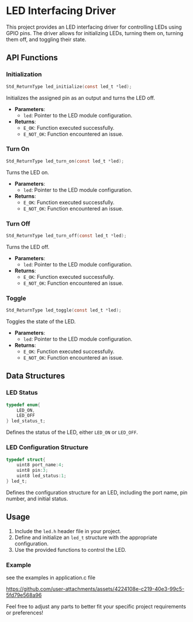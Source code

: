 
# LED Interfacing Driver

This project provides an LED interfacing driver for controlling LEDs using GPIO pins. The driver allows for initializing LEDs, turning them on, turning them off, and toggling their state.

## API Functions

### Initialization

```c
Std_ReturnType led_initialize(const led_t *led);
```
Initializes the assigned pin as an output and turns the LED off.

- **Parameters**: 
  - `led`: Pointer to the LED module configuration.
- **Returns**: 
  - `E_OK`: Function executed successfully.
  - `E_NOT_OK`: Function encountered an issue.

### Turn On

```c
Std_ReturnType led_turn_on(const led_t *led);
```
Turns the LED on.

- **Parameters**: 
  - `led`: Pointer to the LED module configuration.
- **Returns**: 
  - `E_OK`: Function executed successfully.
  - `E_NOT_OK`: Function encountered an issue.

### Turn Off

```c
Std_ReturnType led_turn_off(const led_t *led);
```
Turns the LED off.

- **Parameters**: 
  - `led`: Pointer to the LED module configuration.
- **Returns**: 
  - `E_OK`: Function executed successfully.
  - `E_NOT_OK`: Function encountered an issue.

### Toggle

```c
Std_ReturnType led_toggle(const led_t *led);
```
Toggles the state of the LED.

- **Parameters**: 
  - `led`: Pointer to the LED module configuration.
- **Returns**: 
  - `E_OK`: Function executed successfully.
  - `E_NOT_OK`: Function encountered an issue.

## Data Structures

### LED Status

```c
typedef enum{
    LED_ON,
    LED_OFF
} led_status_t;
```

Defines the status of the LED, either `LED_ON` or `LED_OFF`.

### LED Configuration Structure

```c
typedef struct{
    uint8 port_name:4;
    uint8 pin:3;
    uint8 led_status:1;    
} led_t;
```

Defines the configuration structure for an LED, including the port name, pin number, and initial status.

## Usage

1. Include the `led.h` header file in your project.
2. Define and initialize an `led_t` structure with the appropriate configuration.
3. Use the provided functions to control the LED.

### Example

see the examples in application.c file


https://github.com/user-attachments/assets/4224108e-c219-40e3-99c5-5fd79e568a96




Feel free to adjust any parts to better fit your specific project requirements or preferences!
